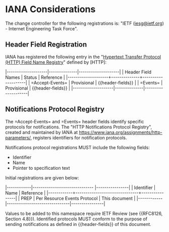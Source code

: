 # IANA Considerations

The change controller for the following registrations is: "IETF (iesg@ietf.org) - Internet Engineering Task Force".

## Header Field Registration

IANA has registered the following entry in the "[Hypertext Transfer Protocol (HTTP) Field Name Registry](https://www.iana.org/assignments/http-fields/)" defined by [HTTP]:

|--------------------|--------------|--------------------|
| Header Field Names | Status       | Reference          |
|--------------------+--------------+--------------------|
| =Accept-Events=    | Provisional  | {{header-fields}}  |
| =Events=           | Provisional  | {{header-fields}}  |
|--------------------|--------------|--------------------|

## Notifications Protocol Registry

The =Accept-Events= and =Events= header fields identify specific protocols for notifications. The "HTTP Notifications Protocol Registry", created and maintained by IANA at <https://www.iana.org/assignments/http-parameters/>, registers identifiers for notification protocols.

Notifications protocol registrations MUST include the following fields:

+ Identifier
+ Name
+ Pointer to specification text

Initial registrations are given below:

|------------|------------------------------ |----------------|
| Identifier | Name                          | Reference      |
|------------+-------------------------------+----------------|
| PREP       | Per Resource Events Protocol  | This document  |
|------------|-------------------------------|----------------|

Values to be added to this namespace require IETF Review (see {{RFC8126, Section 4.8}}). Identified protocols MUST conform to the purpose of sending notifications as defined in {{header-fields}} of this document.
